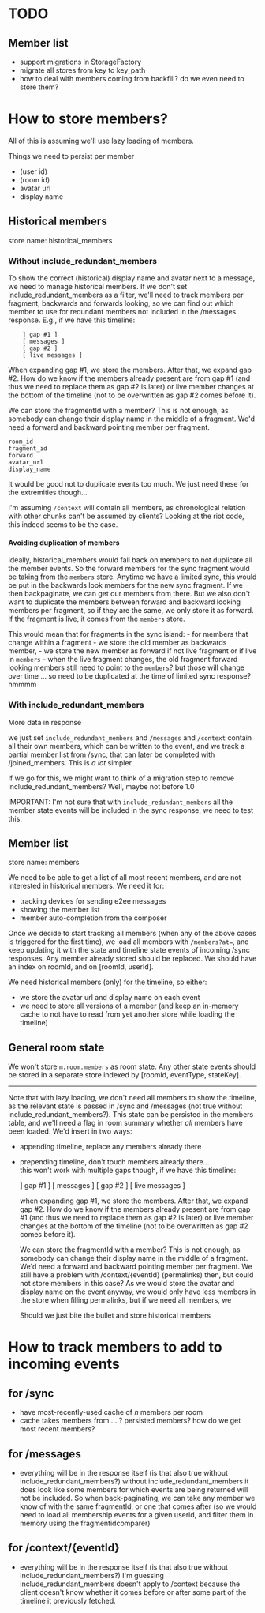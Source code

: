 # TODO

## Member list

 - support migrations in StorageFactory
 - migrate all stores from key to key_path
 - how to deal with members coming from backfill? do we even need to store them?

# How to store members?

All of this is assuming we'll use lazy loading of members.

Things we need to persist per member

 - (user id)
 - (room id)
 - avatar url
 - display name

## Historical members

store name: historical_members

### Without include_redundant_members

To show the correct (historical) display name and avatar next to a message, we need to manage historical members. If we don't set include_redundant_members as a filter, we'll need to track members per fragment, backwards and forwards looking, so we can find out which member to use for redundant members not included in the /messages response. E.g., if we have this timeline:
```
    ] gap #1 ]
    [ messages ]
    [ gap #2 ]
    [ live messages ]
```

When expanding gap #1, we store the members. After that, we expand gap #2.
How do we know if the members already present are from gap #1 (and thus we need to replace them as gap #2 is later)
or live member changes at the bottom of the timeline (not to be overwritten as gap #2 comes before it).

We can store the fragmentId with a member? This is not enough, as somebody can change their display name in the middle of a fragment. We'd need a forward and backward pointing member per fragment.

```
room_id
fragment_id
forward
avatar_url
display_name
```
It would be good not to duplicate events too much.
We just need these for the extremities though... 

I'm assuming `/context` will contain all members, as chronological relation with other chunks can't be assumed by clients? Looking at the riot code, this indeed seems to be the case.


#### Avoiding duplication of members

Ideally, historical_members would fall back on members to not duplicate all the member events. So the forward members for the sync fragment would be taking from the `members` store. Anytime we have a limited sync, this would be put in the backwards look members for the new sync fragment. If we then backpaginate, we can get our members from there. But we also don't want to duplicate the members between forward and backward looking members per fragment, so if they are the same, we only store it as forward. If the fragment is live, it comes from the `members` store.

This would mean that for fragments in the sync island:
    - for members that change within a fragment
        - we store the old member as backwards member,
        - we store the new member as forward if not live fragment or if live in `members`
    - when the live fragment changes, the old fragment forward looking members still need to point to the `members`? but those will change over time ... so need to be duplicated at the time of limited sync response? hmmmm

### With include_redundant_members

More data in response

we just set `include_redundant_members` and `/messages` and `/context` contain all their own members, which can be written to the event, and we track a partial member list from /sync, that can later be completed with /joined_members. This is *a lot* simpler.

If we go for this, we might want to think of a migration step to remove include_redundant_members? Well, maybe not before 1.0

IMPORTANT: I'm not sure that with `include_redundant_members` all the member state events will be included in the sync response, we need to test this.

## Member list

store name: members

We need to be able to get a list of all most recent members, and are not interested in historical members. We need it for:
 - tracking devices for sending e2ee messages
 - showing the member list
 - member auto-completion from the composer

Once we decide to start tracking all members (when any of the above cases is triggered for the first time), we load all members with `/members?at=`, and keep updating it with the state and timeline state events of incoming /sync responses. Any member already stored should be replaced. We should have an index on roomId, and on [roomId, userId].


We need historical members (only) for the timeline, so either:
 - we store the avatar url and display name on each event
 - we need to store all versions of a member (and keep an in-memory cache to not have to read from yet another store while loading the timeline)

## General room state

We won't store `m.room.members` as room state. Any other state events should be stored in a separate store indexed by [roomId, eventType, stateKey].


----



Note that with lazy loading, we don't need all members to show the timeline, as the relevant state is passed in /sync and /messages (not true without include_redundant_members?). This state can be persisted in the members table, and we'll need a flag in room summary whether *all* members have been loaded. We'd insert in two ways:
 - appending timeline, replace any members already there
 - prepending timeline, don't touch members already there...    
    this won't work with multiple gaps though, if we have this timeline:

    ] gap #1 ]
    [ messages ]
    [ gap #2 ]
    [ live messages ]

    when expanding gap #1, we store the members. After that, we expand gap #2.
    How do we know if the members already present are from gap #1 (and thus we need to replace them as gap #2 is later)
    or live member changes at the bottom of the timeline (not to be overwritten as gap #2 comes before it).

    We can store the fragmentId with a member? This is not enough, as somebody can change their display name in the middle of a fragment. We'd need a forward and backward pointing member per fragment.
    We still have a problem with /context/{eventId} (permalinks) then, but could not store members in this case? As we would store the avatar and display name on the event anyway, we would only have less members in the store when filling permalinks, but if we need all members, we 

    Should we just bite the bullet and store historical members





# How to track members to add to incoming events

## for /sync
 - have most-recently-used cache of *n* members per room
 - cache takes members from ... ? persisted members? how do we get most recent members?

## for /messages
 - everything will be in the response itself (is that also true without include_redundant_members?)
   without include_redundant_members it does look like some members for which events are being returned
   will not be included. So when back-paginating, we can take any member we know of with the same fragmentId, or one
   that comes after (so we would need to load all membership events for a given userid, and filter them in memory using the fragmentidcomparer)

## for /context/{eventId}
 - everything will be in the response itself (is that also true without include_redundant_members?)
   I'm guessing include_redundant_members doesn't apply to /context because the client doesn't know
   whether it comes before or after some part of the timeline it previously fetched.
